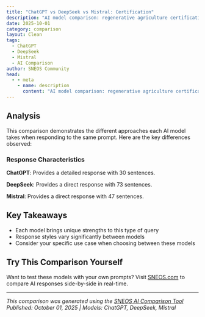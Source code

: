 ```yaml
---
title: "ChatGPT vs DeepSeek vs Mistral: Certification"
description: "AI model comparison: regenerative agriculture certification process..."
date: 2025-10-01
category: comparison
layout: Clean
tags:
  - ChatGPT
  - DeepSeek
  - Mistral
  - AI Comparison
author: SNEOS Community
head:
  - - meta
    - name: description
      content: "AI model comparison: regenerative agriculture certification process..."
---
```


<ChatComparison
  title="ChatGPT vs DeepSeek vs Mistral: Certification"
  prompt="regenerative agriculture certification process"
  :responses='{
    "ChatGPT": "Regenerative agriculture certification is a process by which farms or agricultural products are verified to meet certain standards that promote soil health, biodiversity, water conservation, and carbon sequestration. While there isn\u0027t a single universal certification for regenerative agriculture, several organizations offer certification programs or standards that align with regenerative principles. Below is an overview of the general process involved in obtaining regenerative agriculture certification:\n\n### 1. Research Certification Programs\nIdentify which certification suits your farm or product. Some recognized certifications or programs related to regenerative agriculture include:\n- **Regenerative Organic Certification (ROC)** by the Regenerative Organic Alliance\n- **Savory Institute\u2019s Land to Market Program**\n- **Demeter Biodynamic Certification** (covers many regenerative principles)\n- Various regional or crop-specific regenerative certifications\n\n### 2. Understand Certification Standards\nEach program has specific standards. Common regenerative practices may include:\n- No or reduced synthetic chemical inputs (fertilizers, pesticides)\n- Crop diversification and rotations\n- Cover cropping\n- Conservation tillage or no-till farming\n- Integration of livestock\n- Maintaining or restoring biodiversity\n- Soil health monitoring and improvement\n- Water management and conservation\n- Animal welfare standards (often part of organic/regenerative certifications)\n\n### 3. Prepare Your Farm or Operation\n- Implement required regenerative practices on your farm.\n- Maintain detailed records of farming practices, inputs, and outputs.\n- May require soil testing, biodiversity assessments, or other baseline data.\n\n### 4. Application\n- Submit an application to the certification body.\n- Provide documentation about your farming methods, input use, crop/livestock details, and sustainability efforts.\n\n### 5. Initial Audit and Inspection\n- On-site inspection by a certified auditor to verify compliance.\n- Review of records, observation of farm practices, soil tests, and interviews.\n\n### 6. Corrective Actions\n- If auditors find issues, you may need to make improvements before certification.\n- Submit evidence of corrective actions taken.\n\n### 7. Certification Decision\n- Certification body reviews auditor reports and decides on certification.\n- If approved, receive certification and permission to label products accordingly.\n\n### 8. Ongoing Compliance and Recertification\n- Annual or periodic audits to maintain certification.\n- Continuous improvement in regenerative practices required.\n\n---\n\n### Tips for Successful Certification\n- Start documentation and record-keeping early.\n- Engage with a consultant or advisor familiar with regenerative certification.\n- Consider participating in pilot programs or workshops offered by certifiers.\n- Focus on measurable improvements in soil health and ecosystem resilience.\n\n---\n\nIf you\u2019re interested in a specific certification program, I can provide more detailed steps and requirements tailored to that standard.",
    "DeepSeek": "Of course. Here is a comprehensive overview of the regenerative agriculture certification process, including the key players, steps, challenges, and the current state of the landscape.\n\n### The Core Philosophy: Beyond \u0022Less Bad\u0022\n\nIt\u0027s crucial to understand that regenerative agriculture certification is fundamentally different from conventional sustainability certifications (like Organic).\n\n*   **Organic Certification** is primarily focused on **prohibiting** certain inputs (synthetic pesticides, fertilizers). It\u0027s about \u0022doing less harm.\u0022\n*   **Regenerative Certification** is focused on **positive outcomes** and continuous improvement. It measures the farm\u0027s active contribution to enhancing soil health, biodiversity, water cycles, and ecosystem services. It\u0027s about \u0022doing more good.\u0022\n\n---\n\n### Key Players in Regenerative Certification\n\nThe field is still evolving, but several major organizations have established frameworks:\n\n1.  **Regenerative Organic Certified (ROC):** A high-bar, holistic certification built upon USDA Organic as a baseline.\n    *   **Three Pillars:** Soil Health, Animal Welfare, and Social Fairness for farmers and workers.\n    *   **Administered by:** The Regenerative Organic Alliance (a coalition including Patagonia, Dr. Bronner\u0027s, and the Rodale Institute).\n\n2.  **Land to Market (Savory Institute):** An outcome-based, verification program focused specifically on ecological health.\n    *   **Methodology:** Uses the **Ecological Outcome Verification (EOV)** protocol to measure soil health, biodiversity, and ecosystem function directly on the land.\n    *   **Key Feature:** It\u0027s not a binary \u0022pass/fail\u0022 but a continuous verification of positive trends. Products can carry the \u0022Land to Market Verified Regenerative\u0022 seal.\n\n3.  **A Greener World (AGW):** Offers several certifications, including \u0022Certified Regenerative.\u0022\n    *   **Approach:** A whole-farm and landscape approach with a strong emphasis on public transparency and annual audits.\n    *   **Focus:** Animal welfare, environmental sustainability, and social responsibility.\n\n4.  **Soil Carbon Initiative (SCI):** Now part of the **Ecosystem Service Market Consortium (ESMC)**, this focuses on quantifying ecosystem benefits.\n    *   **Goal:** To measure and verify outcomes like soil carbon sequestration, reduced greenhouse gas emissions, and improved water quality, allowing farmers to potentially earn credits for these \u0022ecosystem services.\u0022\n\n5.  **Certified Regenerative by ACO (Australia):** A leading standard in Australia that is gaining international recognition, focusing on holistic land management.\n\n---\n\n### The General Certification Process (Step-by-Step)\n\nWhile each program has its nuances, the process generally follows these steps:\n\n**Step 1: Eligibility \u0026 Pre-Assessment**\n*   The farmer/rancher reviews the specific standard\u0027s requirements.\n*   They conduct a self-assessment to see if their current practices align with the principles (e.g., no-till, cover cropping, rotational grazing, compost application, agroforestry).\n*   For some certifications like ROC, holding a current USDA Organic certificate is a prerequisite.\n\n**Step 2: Application \u0026 Development of a Farm Plan**\n*   The operator submits a formal application to the certifying body.\n*   They develop a comprehensive farm management plan that outlines:\n    *   **Current Conditions:** Baseline soil tests, biodiversity assessments, and maps.\n    *   **Practices:** Detailed descriptions of the regenerative practices they use and plan to implement.\n    *   **Goals:** Measurable objectives for improving soil organic matter, water infiltration, etc.\n\n**Step 3: On-Site Audit \u0026 Data Collection**\n*   An independent, trained inspector visits the farm.\n*   **Document Review:** The inspector examines records of inputs, planting, grazing, harvests, and sales.\n*   **Physical Inspection:** The inspector walks the fields, observes livestock, and assesses the overall health of the ecosystem.\n*   **Outcome Measurement (for programs like Land to Market):** The auditor collects on-site data using standardized protocols (e.g., soil samples, water infiltration tests, plant diversity counts).\n\n**Step 4: Review \u0026 Decision**\n*   The auditor\u0027s report is submitted to the certification committee.\n*   The committee reviews the findings against the standard\u0027s criteria.\n*   A decision is made: **Certified, Conditional Certification** (with required improvements), or **Denied**.\n\n**Step 5: Continuous Improvement \u0026 Recertification**\n*   Certification is not the end. Operators must submit annual reports showing progress.\n*   Recertification audits (typically every 3-5 years) are required to ensure the farm is continuing its regenerative journey and showing positive ecological trends.\n\n---\n\n### Challenges and Criticisms\n\n1.  **Cost and Complexity:** The process can be expensive (audit fees, consultant costs) and time-consuming, creating a barrier for small-scale farmers.\n2.  **The \u0022Measurement Problem\u0022:** Quantifying soil carbon and biodiversity accurately and affordably is a major scientific and logistical challenge. Different programs use different metrics.\n3.  **Greenwashing Risk:** As the term \u0022regenerative\u0022 becomes a marketing buzzword, there is a risk of standards being diluted or companies making unsubstantiated claims.\n4.  **Lack of Universal Standard:** There is no single, government-backed definition (like the USDA Organic seal), which can lead to consumer confusion.\n5.  **Emphasis on Outcomes vs. Practices:** A key debate is whether to certify based on *practices used* (easier to verify) or *ecological outcomes achieved* (more meaningful but harder to measure).\n\n---\n\n### Should a Farmer Pursue Certification?\n\n**Yes, if:**\n*   They want to access premium markets and command higher prices for their products.\n*   They value third-party validation of their stewardship.\n*   They want a structured framework to guide their continuous improvement.\n*   Their buyers (food companies, retailers) require it for their supply chain.\n\n**Not necessary, if:**\n*   They sell directly to consumers who trust them and can see the farm firsthand.\n*   The costs outweigh the potential market benefits.\n*   They are primarily motivated by personal land stewardship goals rather than market recognition.\n\n### Conclusion\n\nThe regenerative agriculture certification process is a rigorous, evolving system designed to verify that farms are actively healing the land. While challenges remain, these certifications provide a powerful tool for:\n\n*   **Farmers** to validate their work and access new revenue streams.\n*   **Brands** to build transparent and resilient supply chains.\n*   **Consumers** to make informed purchasing decisions that support a healthier planet.\n\nAs the science and markets mature, these standards are likely to become more streamlined and accessible, playing a critical role in the transition to a truly regenerative food system.",
    "Mistral": "Regenerative agriculture is a holistic approach to farming that focuses on rehabilitating and enhancing the entire ecosystem of the farm, including soil health, biodiversity, and water cycles. Certification in regenerative agriculture can help farmers demonstrate their commitment to these practices and gain recognition for their efforts. Here is a general outline of the regenerative agriculture certification process:\n\n### 1. **Understand the Standards**\n   - **Research**: Familiarize yourself with the standards and requirements of the certification body you are interested in. Common certification bodies include the Regenerative Organic Alliance, the Savory Institute, and the Rodale Institute.\n   - **Criteria**: Understand the key criteria, which often include soil health, animal welfare, social fairness, and ecological land management.\n\n### 2. **Pre-Assessment**\n   - **Self-Assessment**: Conduct a self-assessment to determine if your farm meets the basic requirements for regenerative agriculture.\n   - **Consultation**: Consider consulting with experts or advisors who specialize in regenerative agriculture to help you prepare.\n\n### 3. **Application**\n   - **Documentation**: Gather all necessary documentation, including farm management plans, soil test results, and records of practices implemented.\n   - **Submission**: Submit your application to the certification body. This may include detailed forms, maps, and other supporting documents.\n\n### 4. **On-Site Inspection**\n   - **Scheduling**: Schedule an on-site inspection with the certification body.\n   - **Inspection**: An inspector will visit your farm to verify that your practices meet the certification standards. This may include soil tests, interviews with farm staff, and a review of your management practices.\n\n### 5. **Review and Decision**\n   - **Review**: The certification body will review the inspection report and your application.\n   - **Decision**: You will receive a decision on whether your farm meets the standards for certification. If approved, you will receive a certificate and be allowed to use the certification label.\n\n### 6. **Continuous Improvement**\n   - **Monitoring**: Continuous monitoring and reporting are often required to maintain certification.\n   - **Audits**: Regular audits may be conducted to ensure ongoing compliance with the standards.\n\n### 7. **Renewal**\n   - **Periodic Renewal**: Certification typically needs to be renewed periodically, often annually or every few years. This involves a similar process of documentation, inspection, and review.\n\n### Key Components of Regenerative Agriculture Certification\n\n1. **Soil Health**: Practices that improve soil organic matter, microbial activity, and nutrient cycling.\n2. **Biodiversity**: Promoting a diverse range of plant and animal species.\n3. **Water Management**: Efficient use and conservation of water resources.\n4. **Animal Welfare**: Ensuring the well-being of livestock through humane practices.\n5. **Social Fairness**: Fair labor practices and community engagement.\n6. **Ecological Land Management**: Practices that enhance the overall ecological health of the farm.\n\n### Benefits of Certification\n\n- **Market Differentiation**: Stand out in the market as a producer committed to sustainable practices.\n- **Consumer Trust**: Build trust with consumers who value environmental and social responsibility.\n- **Improved Practices**: Continuous improvement in farming practices leading to better yields and healthier ecosystems.\n- **Access to Markets**: Gain access to markets that prioritize regenerative and sustainable products.\n\n### Challenges\n\n- **Cost**: The certification process can be costly, including fees for application, inspection, and ongoing monitoring.\n- **Time**: The process can be time-consuming, requiring significant documentation and preparation.\n- **Complexity**: Meeting all the criteria and maintaining compliance can be complex and require ongoing effort.\n\nBy following these steps and understanding the key components, you can successfully navigate the regenerative agriculture certification process and achieve recognition for your sustainable farming practices."
  }'
  published-date="16:39"
/>

## Analysis

This comparison demonstrates the different approaches each AI model takes when responding to the same prompt. Here are the key differences observed:

### Response Characteristics

**ChatGPT**: Provides a detailed response with 30 sentences. 

**DeepSeek**: Provides a direct response with 73 sentences. 

**Mistral**: Provides a direct response with 47 sentences. 

## Key Takeaways

- Each model brings unique strengths to this type of query
- Response styles vary significantly between models
- Consider your specific use case when choosing between these models

## Try This Comparison Yourself

Want to test these models with your own prompts? Visit [SNEOS.com](https://sneos.com) to compare AI responses side-by-side in real-time.

---

*This comparison was generated using the [SNEOS AI Comparison Tool](https://sneos.com)*
*Published: October 01, 2025 | Models: ChatGPT, DeepSeek, Mistral*
